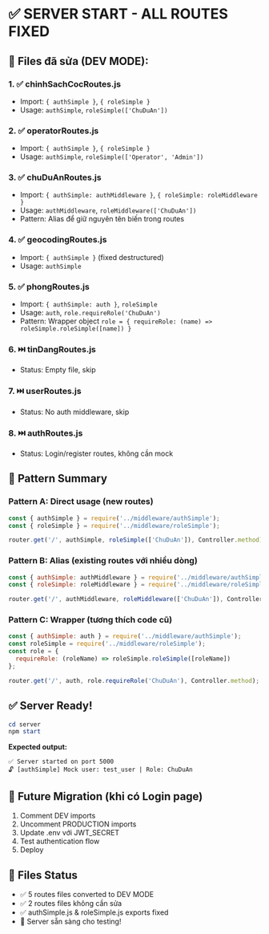 # ✅ SERVER START - ALL ROUTES FIXED

## 🔧 Files đã sửa (DEV MODE):

### 1. ✅ chinhSachCocRoutes.js
- Import: `{ authSimple }`, `{ roleSimple }`
- Usage: `authSimple`, `roleSimple(['ChuDuAn'])`

### 2. ✅ operatorRoutes.js
- Import: `{ authSimple }`, `{ roleSimple }`
- Usage: `authSimple`, `roleSimple(['Operator', 'Admin'])`

### 3. ✅ chuDuAnRoutes.js
- Import: `{ authSimple: authMiddleware }`, `{ roleSimple: roleMiddleware }`
- Usage: `authMiddleware`, `roleMiddleware(['ChuDuAn'])`
- Pattern: Alias để giữ nguyên tên biến trong routes

### 4. ✅ geocodingRoutes.js
- Import: `{ authSimple }` (fixed destructured)
- Usage: `authSimple`

### 5. ✅ phongRoutes.js
- Import: `{ authSimple: auth }`, `roleSimple`
- Usage: `auth`, `role.requireRole('ChuDuAn')`
- Pattern: Wrapper object `role = { requireRole: (name) => roleSimple.roleSimple([name]) }`

### 6. ⏭️ tinDangRoutes.js
- Status: Empty file, skip

### 7. ⏭️ userRoutes.js
- Status: No auth middleware, skip

### 8. ⏭️ authRoutes.js
- Status: Login/register routes, không cần mock

## 🎯 Pattern Summary

### Pattern A: Direct usage (new routes)
```javascript
const { authSimple } = require('../middleware/authSimple');
const { roleSimple } = require('../middleware/roleSimple');

router.get('/', authSimple, roleSimple(['ChuDuAn']), Controller.method);
```

### Pattern B: Alias (existing routes với nhiều dòng)
```javascript
const { authSimple: authMiddleware } = require('../middleware/authSimple');
const { roleSimple: roleMiddleware } = require('../middleware/roleSimple');

router.get('/', authMiddleware, roleMiddleware(['ChuDuAn']), Controller.method);
```

### Pattern C: Wrapper (tương thích code cũ)
```javascript
const { authSimple: auth } = require('../middleware/authSimple');
const roleSimple = require('../middleware/roleSimple');
const role = {
  requireRole: (roleName) => roleSimple.roleSimple([roleName])
};

router.get('/', auth, role.requireRole('ChuDuAn'), Controller.method);
```

## ✅ Server Ready!

```powershell
cd server
npm start
```

**Expected output:**
```
✅ Server started on port 5000
🔓 [authSimple] Mock user: test_user | Role: ChuDuAn
```

## 🔄 Future Migration (khi có Login page)

1. Comment DEV imports
2. Uncomment PRODUCTION imports
3. Update .env với JWT_SECRET
4. Test authentication flow
5. Deploy

## 📝 Files Status

- ✅ 5 routes files converted to DEV MODE
- ✅ 2 routes files không cần sửa
- ✅ authSimple.js & roleSimple.js exports fixed
- 🎉 Server sẵn sàng cho testing!
